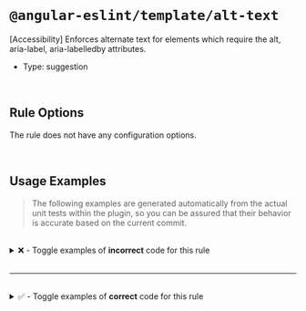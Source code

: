 <!--

  DO NOT EDIT.

  This markdown file was autogenerated using a mixture of the following files as the source of truth for its data:
  - ../../src/rules/alt-text.ts
  - ../../tests/rules/alt-text/cases.ts

  In order to update this file, it is therefore those files which need to be updated, as well as potentially the generator script:
  - ../../../../tools/scripts/generate-rule-docs.ts

-->

<br>

# `@angular-eslint/template/alt-text`

[Accessibility] Enforces alternate text for elements which require the alt, aria-label, aria-labelledby attributes.

- Type: suggestion

<br>

## Rule Options

The rule does not have any configuration options.

<br>

## Usage Examples

> The following examples are generated automatically from the actual unit tests within the plugin, so you can be assured that their behavior is accurate based on the current commit.

<br>

<details>
<summary>❌ - Toggle examples of <strong>incorrect</strong> code for this rule</summary>

<br>

#### Default Config

```json
{
  "rules": {
    "@angular-eslint/template/alt-text": [
      "error"
    ]
  }
}
```

<br>

#### ❌ Invalid Code

```html
<ng-template>
  <div>
    <img src="foo">
    ~~~~~~~~~~~~~~~
  </div>
</ng-template>
```

<br>

---

<br>

#### Default Config

```json
{
  "rules": {
    "@angular-eslint/template/alt-text": [
      "error"
    ]
  }
}
```

<br>

#### ❌ Invalid Code

```html
<object></object>
~~~~~~~~~~~~~~~~~
```

<br>

---

<br>

#### Default Config

```json
{
  "rules": {
    "@angular-eslint/template/alt-text": [
      "error"
    ]
  }
}
```

<br>

#### ❌ Invalid Code

```html
<area />
~~~~~~~~
```

<br>

---

<br>

#### Default Config

```json
{
  "rules": {
    "@angular-eslint/template/alt-text": [
      "error"
    ]
  }
}
```

<br>

#### ❌ Invalid Code

```html
<input type="image">
~~~~~~~~~~~~~~~~~~~~
```

<br>

---

<br>

#### Default Config

```json
{
  "rules": {
    "@angular-eslint/template/alt-text": [
      "error"
    ]
  }
}
```

<br>

#### ❌ Invalid Code

```html
<input [type]="'image'">
~~~~~~~~~~~~~~~~~~~~~~~~
```

</details>

<br>

---

<br>

<details>
<summary>✅ - Toggle examples of <strong>correct</strong> code for this rule</summary>

<br>

#### Default Config

```json
{
  "rules": {
    "@angular-eslint/template/alt-text": [
      "error"
    ]
  }
}
```

<br>

#### ✅ Valid Code

```html
<img src="foo" alt="Foo eating a sandwich.">
```

<br>

---

<br>

#### Default Config

```json
{
  "rules": {
    "@angular-eslint/template/alt-text": [
      "error"
    ]
  }
}
```

<br>

#### ✅ Valid Code

```html
<img src="foo" [attr.alt]="altText">
```

<br>

---

<br>

#### Default Config

```json
{
  "rules": {
    "@angular-eslint/template/alt-text": [
      "error"
    ]
  }
}
```

<br>

#### ✅ Valid Code

```html
<img src="foo" [attr.alt]="'Alt Text'">
```

<br>

---

<br>

#### Default Config

```json
{
  "rules": {
    "@angular-eslint/template/alt-text": [
      "error"
    ]
  }
}
```

<br>

#### ✅ Valid Code

```html
<img src="foo" alt="">
```

<br>

---

<br>

#### Default Config

```json
{
  "rules": {
    "@angular-eslint/template/alt-text": [
      "error"
    ]
  }
}
```

<br>

#### ✅ Valid Code

```html
<object aria-label="foo">
```

<br>

---

<br>

#### Default Config

```json
{
  "rules": {
    "@angular-eslint/template/alt-text": [
      "error"
    ]
  }
}
```

<br>

#### ✅ Valid Code

```html
<object aria-labelledby="id1">
```

<br>

---

<br>

#### Default Config

```json
{
  "rules": {
    "@angular-eslint/template/alt-text": [
      "error"
    ]
  }
}
```

<br>

#### ✅ Valid Code

```html
<object>Meaningful description</object>
```

<br>

---

<br>

#### Default Config

```json
{
  "rules": {
    "@angular-eslint/template/alt-text": [
      "error"
    ]
  }
}
```

<br>

#### ✅ Valid Code

```html
<object title="An object">
```

<br>

---

<br>

#### Default Config

```json
{
  "rules": {
    "@angular-eslint/template/alt-text": [
      "error"
    ]
  }
}
```

<br>

#### ✅ Valid Code

```html
<area aria-label="foo" />
```

<br>

---

<br>

#### Default Config

```json
{
  "rules": {
    "@angular-eslint/template/alt-text": [
      "error"
    ]
  }
}
```

<br>

#### ✅ Valid Code

```html
<area aria-labelledby="id1" />
```

<br>

---

<br>

#### Default Config

```json
{
  "rules": {
    "@angular-eslint/template/alt-text": [
      "error"
    ]
  }
}
```

<br>

#### ✅ Valid Code

```html
<area alt="This is descriptive!" />
```

<br>

---

<br>

#### Default Config

```json
{
  "rules": {
    "@angular-eslint/template/alt-text": [
      "error"
    ]
  }
}
```

<br>

#### ✅ Valid Code

```html
<input type="text">
```

<br>

---

<br>

#### Default Config

```json
{
  "rules": {
    "@angular-eslint/template/alt-text": [
      "error"
    ]
  }
}
```

<br>

#### ✅ Valid Code

```html
<input type="image" alt="This is descriptive!">
```

<br>

---

<br>

#### Default Config

```json
{
  "rules": {
    "@angular-eslint/template/alt-text": [
      "error"
    ]
  }
}
```

<br>

#### ✅ Valid Code

```html
<input type="image" aria-label="foo">
```

<br>

---

<br>

#### Default Config

```json
{
  "rules": {
    "@angular-eslint/template/alt-text": [
      "error"
    ]
  }
}
```

<br>

#### ✅ Valid Code

```html
<input type="image" aria-labelledby="id1">
```

</details>

<br>

